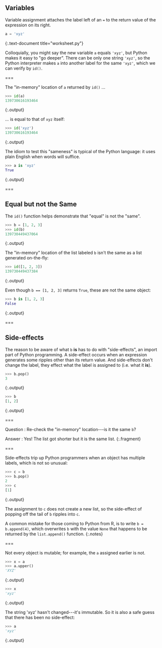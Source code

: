 ---
---

## Variables

Variable assignment attaches the label left of an `=` to the return value of the expression on its right.


~~~python
a = 'xyz'
~~~
{:.text-document title="worksheet.py"}



Colloquially, you might say the new variable `a` equals `'xyz'`, but Python makes it easy to "go deeper". There can be only one string `'xyz'`, so the Python interpreter makes `a` into another label for the same `'xyz'`, which we can verify by `id()`.

===

The "in-memory" location of `a` returned by `id()` ...


~~~python
>>> id(a)
139730616193464

~~~
{:.output}



... is equal to that of `xyz` itself:


~~~python
>>> id('xyz')
139730616193464

~~~
{:.output}



The idiom to test this "sameness" is typical of the Python language: it uses plain English when words will suffice.


~~~python
>>> a is 'xyz'
True

~~~
{:.output}



===

## Equal but not the Same

The `id()` function helps demonstrate that "equal" is not the "same".


~~~python
>>> b = [1, 2, 3]
>>> id(b)
139730449437064

~~~
{:.output}



The "in-memory" location of the list labeled `b` isn't the same as a list generated on-the-fly:


~~~python
>>> id([1, 2, 3])
139730449437384

~~~
{:.output}



Even though `b == [1, 2, 3]` returns `True`, these are not the same object:


~~~python
>>> b is [1, 2, 3]
False

~~~
{:.output}



===

## Side-effects

The reason to be aware of what `b` **is** has to do with "side-effects", an import part of Python programming. A side-effect occurs when an expression generates some ripples other than its return value. And side-effects don't change the label, they effect what the label is assigned to (i.e. what it **is**).


~~~python
>>> b.pop()
3

~~~
{:.output}




~~~python
>>> b
[1, 2]

~~~
{:.output}



===

Question
: Re-check the "in-memory" location---is it the same `b`?

Answer
: Yes! The list got shorter but it is the same list.
{:.fragment}

===

Side-effects trip up Python programmers when an object has multiple labels, which is not so unusual:


~~~python
>>> c = b
>>> b.pop()
2
>>> c
[1]

~~~
{:.output}



The assignment to `c` does not create a new list, so the side-effect of popping off the tail of `b` ripples into `c`.

A common mistake for those coming to Python from R, is to write `b = b.append(4)`, which overwrites `b` with the value `None` that happens to be returned by the `list.append()` function.
{:.notes}

===

Not every object is mutable; for example, the `a` assigned earlier is not.


~~~python
>>> x = a
>>> a.upper()
'XYZ'

~~~
{:.output}




~~~python
>>> x
'xyz'

~~~
{:.output}



The string 'xyz' hasn't changed---it's immutable. So it is also a safe guess that there has been no side-effect:


~~~python
>>> a
'xyz'

~~~
{:.output}


